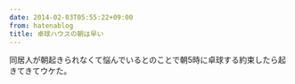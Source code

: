 ```yaml
---
date: 2014-02-03T05:55:22+09:00
from: hatenablog
title: 卓球ハウスの朝は早い
---
```


<p>同居人が朝起きられなくて悩んでいるとのことで朝5時に卓球する約束したら起きてきてウケた。</p>

